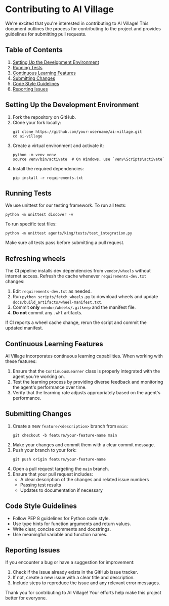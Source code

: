 # Contributing to AI Village

We're excited that you're interested in contributing to AI Village! This document outlines the process for contributing to the project and provides guidelines for submitting pull requests.

## Table of Contents

1. [Setting Up the Development Environment](#setting-up-the-development-environment)
2. [Running Tests](#running-tests)
3. [Continuous Learning Features](#continuous-learning-features)
4. [Submitting Changes](#submitting-changes)
5. [Code Style Guidelines](#code-style-guidelines)
6. [Reporting Issues](#reporting-issues)

## Setting Up the Development Environment

1. Fork the repository on GitHub.
2. Clone your fork locally:
   ```
   git clone https://github.com/your-username/ai-village.git
   cd ai-village
   ```
3. Create a virtual environment and activate it:
   ```
   python -m venv venv
   source venv/bin/activate  # On Windows, use `venv\Scripts\activate`
   ```
4. Install the required dependencies:
   ```
   pip install -r requirements.txt
   ```

## Running Tests

We use unittest for our testing framework. To run all tests:

```
python -m unittest discover -v
```

To run specific test files:

```
python -m unittest agents/king/tests/test_integration.py
```

Make sure all tests pass before submitting a pull request.

## Refreshing wheels

The CI pipeline installs dev dependencies from `vendor/wheels` without
internet access. Refresh the cache whenever `requirements-dev.txt` changes:

1. Edit `requirements-dev.txt` as needed.
2. Run `python scripts/fetch_wheels.py` to download wheels and update
   `docs/build_artifacts/wheel-manifest.txt`.
3. Commit **only** `vendor/wheels/.gitkeep` and the manifest file.
4. **Do not** commit any `.whl` artifacts.

If CI reports a wheel cache change, rerun the script and commit the updated
manifest.

## Continuous Learning Features

AI Village incorporates continuous learning capabilities. When working with these features:

1. Ensure that the `ContinuousLearner` class is properly integrated with the agent you're working on.
2. Test the learning process by providing diverse feedback and monitoring the agent's performance over time.
3. Verify that the learning rate adjusts appropriately based on the agent's performance.

## Submitting Changes

1. Create a new `feature/<description>` branch from `main`:
   ```
   git checkout -b feature/your-feature-name main
   ```
2. Make your changes and commit them with a clear commit message.
3. Push your branch to your fork:
   ```
   git push origin feature/your-feature-name
   ```
4. Open a pull request targeting the `main` branch.
5. Ensure that your pull request includes:
   - A clear description of the changes and related issue numbers
   - Passing test results
   - Updates to documentation if necessary

## Code Style Guidelines

- Follow PEP 8 guidelines for Python code style.
- Use type hints for function arguments and return values.
- Write clear, concise comments and docstrings.
- Use meaningful variable and function names.

## Reporting Issues

If you encounter a bug or have a suggestion for improvement:

1. Check if the issue already exists in the GitHub issue tracker.
2. If not, create a new issue with a clear title and description.
3. Include steps to reproduce the issue and any relevant error messages.

Thank you for contributing to AI Village! Your efforts help make this project better for everyone.
